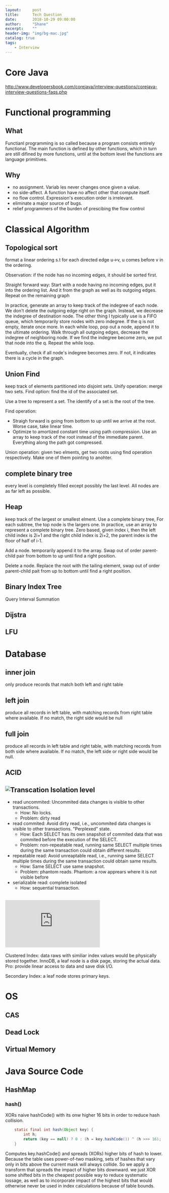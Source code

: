 ```yaml
---
layout:     post
title:      Tech Question
date:       2018-10-29 09:00:00
author:     "Shane"
excerpt:    ""
header-img: "img/bg-mac.jpg"
catalog: true
tags:
    - Interview
---
```


# Core Java
http://www.developersbook.com/corejava/interview-questions/corejava-interview-questions-faqs.php

# Functional programming
## What
Functianl programming is so called because a program consists entirely functional. The main function is defined by other functions, which in turn are still difined by more functions, until at the bottom level the functions are language primitives.

## Why
- no assignment. Variab les never changes once given a value.
- no side-affect. A function have no affect other that compute itself.
- no flow control. Expression's execution order is irrelevant.
- eliminate a major source of bugs.
- relief programmers of the burden of prescibing the flow control

# Classical Algorithm

## Topological sort

format a linear ordering s.t for each directed edge u->v, u comes before v in the ordering.

Observation: if the node has no incoming edges, it should be sorted first.

Straight forward way: Start with a node having no incoming edges, put it into the ordering list. And it from the graph as well as its outgoing edges. Repeat on the remaining graph

In practice, generate an array to keep track of the indegree of each node. We don't delete the outgoing edge right on the graph. Instead, we decrease the indegree of destination node. The other thing I typically use is a FIFO queue, which temporarily store nodes with zero indegree. If the q is not empty, iterate once more. In each
while loop, pop out a node, append it to the ultimate ordering. Walk through all outgoing edges, decrease the indegree of neighboring node. If we find the indegree become zero, we put that node into the q. Repeat the while loop.

Eventually, check if all node's indegree becomes zero. If not, it indicates there is a cycle in the graph.

## Union Find
keep track of elements partitioned into disjoint sets. Unify operation: merge two sets. Find option: find the id of the associated set.

Use a tree to represent a set. The identify of a set is the root of the tree.

Find operation: 
- Straigh forward is going from bottom to up until we arrive at the root. Worse case, take linear time.
- Optimize to amortized constant time using path compression. Use an array to keep track of the root instead of the immediate parent. Everything along the path got compressed. 

Union operation: given two elments, get two roots using find operation respectively. Make one of them pointing to anohter.

## complete binary tree
every level is completely filled except possibly the last level. All nodes are as far left as possible.

## Heap
keep track of the largest or smallest elment. Use a complete binary tree, For each subtree, the top node is the largers one. In practice, use an array to represent a complete binary tree. Zero based, given index i, then the left child index is 2i+1 and the right child index is 2i+2, the parent index is the floor of half of i-1. 

Add a node. temporarily append it to the array. Swap out of order parent-child pair from bottom to up until find a right position.

Delete a node. Replace the root with the tailing element, swap out of order parent-child pait from up to bottom until find a right position.

## Binary Index Tree
Query Interval Summation

## Dijstra

## LFU

# Database

## inner join
only produce records that match both left and right table

## left join
produce all records in left table, with matching records from right table where available. If no match, the right side would be null

## full join
produce all records in left table and right table, with matching records from both side where available. If no match, the left side or right side would be null.

## ACID

## ![Transcation Isolation level](https://mydbops.wordpress.com/2018/06/22/back-to-basics-isolation-levels-in-mysql/)
- read uncommited: Uncommited data changes is visible to other transactions.
    - How: No locks.
    - Problem: dirty read
- read commited: Avoid dirty read, i.e., uncommited data changes is visible to other transactions. "Perplexed" state.
    - How: Each SELECT has its own snapshot of commited data that was commited before the execution of the SELECT.
    - Problem: non-repeatable read, running same SELECT multiple times during the same transaction could obtain different results.
- repeatable read: Avoid unreaptable read, i.e., running same SELECT multiple times during the same transaction could obtain same results.
    - How: Same SELECT use same snapshot.
    - Problem: phantom reads. Phantom: a row apprears where it is not visible before
- serializable read: complete isolated
    - How: sequential transaction.

## ![Clustered Index and Secondary Index](https://dev.mysql.com/doc/refman/8.0/en/innodb-index-types.html)
Clustered Index: data raws with similiar index values would be physically stored together. InnoDB, a leaf node is a disk page, storing the actual data. Pro: provide linear access to data and save disk I/O.

Secondary Index: a leaf node stores primary keys.

# OS
## CAS

## Dead Lock

## Virtual Memory


# Java Source Code

## HashMap

### hash()

XORs naive hashCode() with its onw higher 16 bits in order to reduce hash collision.

```java
    static final int hash(Object key) {
        int h;
        return (key == null) ? 0 : (h = key.hashCode()) ^ (h >>> 16);
    }
```

Computes key.hashCode() and spreads (XORs) higher bits of hash to lower.  Because the table uses power-of-two masking, sets of hashes that vary only in bits above the current mask will always collide. So we apply a transform that spreads the impact of higher bits downward. we just XOR some shifted bits in the cheapest possible way to reduce systematic lossage, as well as to incorporate impact of the highest bits that would otherwise never be used in index calculations because of table bounds.

